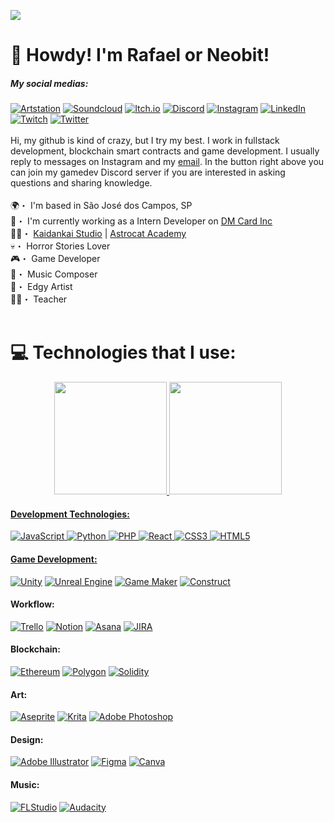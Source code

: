 [![](https://visitcount.itsvg.in/api?id=neobit&icon=0&color=0)](https://visitcount.itsvg.in)
# 🦊 Howdy! I'm Rafael or Neobit!

##### My social medias:
[![Artstation](https://img.shields.io/badge/Artstation-%230077B5.svg?logo=Artstation&logoColor=white)](https://www.artstation.com/neobit)
[![Soundcloud](https://img.shields.io/badge/Soundcloud-orange.svg?logo=Soundcloud&logoColor=white)](https://www.soundcloud.com/neobit)
[![Itch.io](https://img.shields.io/badge/Itch.io-FA5C5C.svg?logo=itch.io&logoColor=white)](https://neobit.dev)
[![Discord](https://img.shields.io/badge/Discord-%237289DA.svg?logo=discord&logoColor=white)](htttps://discord.gg/https://discord.gg/99EkyFK79s)
[![Instagram](https://img.shields.io/badge/Instagram-%23E4405F.svg?logo=Instagram&logoColor=white)](https://instagram.com/rafaneobit)
[![LinkedIn](https://img.shields.io/badge/LinkedIn-%230077B5.svg?logo=linkedin&logoColor=white)](https://linkedin.com/in/neobit)
[![Twitch](https://img.shields.io/badge/Twitch-%239146FF.svg?logo=Twitch&logoColor=white)](https://twitch.tv/neobit)
[![Twitter](https://img.shields.io/badge/Twitter-%231DA1F2.svg?logo=Twitter&logoColor=white)](https://twitter.com/neobitdev)
<br>
<br>
Hi, my github is kind of crazy, but I try my best. I work in fullstack development, blockchain smart contracts and game development. I usually reply to messages on Instagram and my <a href="mailto:contactneobit@gmail.com">email</a>. In the button right above you can join my gamedev Discord server if you are interested in asking questions and sharing knowledge. 
<br>
<br>
🌍・ I'm based in São José dos Campos, SP<br>
💼・ I'm currently working as a Intern Developer on <a href="https://www.dmcard.com.br/portal">DM Card Inc</a><br>
🐱‍👤・ <a href="https://www.kaidankai.studio/">Kaidankai Studio</a> | <a href="https://discord.gg/99EkyFK79s">Astrocat Academy</a><br>
💀・ Horror Stories Lover<br>
🎮・ Game Developer<br>
🎹・ Music Composer<br>
🎨・ Edgy Artist<br>
👨‍🎓・ Teacher<br>
<br>

# 💻 Technologies that I use:

<div align="center">
  <a href="https://github.com/neobit">
  <img height="180em" src="https://github-readme-stats.vercel.app/api?username=neobit&show_icons=true&theme=dark&include_all_commits=true&count_private=true"/>
  <img height="180em" src="https://github-readme-stats.vercel.app/api/top-langs/?username=gabrielmiquelin2&layout=compact&langs_count=7&theme=dark"/>
</div>

#### Development Technologies:<br>
![JavaScript](https://img.shields.io/badge/javascript-%23323330.svg?style=for-the-badge&logo=javascript&logoColor=%23F7DF1E)
![Python](https://img.shields.io/badge/python-3670A0?style=for-the-badge&logo=python&logoColor=ffdd54)
![PHP](https://img.shields.io/badge/php-%23777BB4.svg?style=for-the-badge&logo=php&logoColor=white)
![React](https://img.shields.io/badge/react-%2320232a.svg?style=for-the-badge&logo=react&logoColor=%2361DAFB)
![CSS3](https://img.shields.io/badge/css3-%231572B6.svg?style=for-the-badge&logo=css3&logoColor=white)
![HTML5](https://img.shields.io/badge/html5-%23E34F26.svg?style=for-the-badge&logo=html5&logoColor=white)
<br>

#### Game Development:<br>
[![Unity](https://img.shields.io/badge/Unity-100000?style=for-the-badge&logo=unity&logoColor=white)](https://unity.com)
[![Unreal Engine](https://img.shields.io/badge/-Unreal%20Engine-313131?style=for-the-badge&logo=unreal-engine&logoColor=white)](https://www.unrealengine.com/en-US/unreal-engine-5)
[![Game Maker](https://i.imgur.com/kHk53rD.png)](https://gamemaker.io/en)
[![Construct](https://camo.githubusercontent.com/863580e9e9782e6cdf4453023253031692c5a588b273b4ba350a145870faf741/68747470733a2f2f696d672e736869656c64732e696f2f7374617469632f76313f7374796c653d666f722d7468652d6261646765266d6573736167653d436f6e7374727563742b3326636f6c6f723d323232323232266c6f676f3d436f6e7374727563742b33266c6f676f436f6c6f723d303046464441266c6162656c3d)](https://www.construct.net/en)<br>
#### Workflow:<br>
[![Trello](https://img.shields.io/badge/Trello-0052CC?style=for-the-badge&logo=trello&logoColor=white)](https://trello.com/)
[![Notion](https://img.shields.io/badge/Notion-%23000000.svg?style=for-the-badge&logo=notion&logoColor=white)](https://www.notion.so/)
[![Asana](https://camo.githubusercontent.com/58b1255c8a1b92202bd555d484510c5181c122380d7c5f1f48b343f6b2abf96e/68747470733a2f2f696d672e736869656c64732e696f2f7374617469632f76313f7374796c653d666f722d7468652d6261646765266d6573736167653d4173616e6126636f6c6f723d323733333437266c6f676f3d4173616e61266c6f676f436f6c6f723d464646464646266c6162656c3d)](https://asana.com/)
[![JIRA](https://img.shields.io/badge/Jira-0052CC?style=for-the-badge&logo=Jira&logoColor=white)](https://www.atlassian.com/br/software/jira)
#### Blockchain:<br>
[![Ethereum](https://img.shields.io/badge/Ethereum-3C3C3D?style=for-the-badge&logo=Ethereum&logoColor=white)](https://ethereum.org/)
[![Polygon](https://tinyurl.com/ys9yfcpw)](https://polygon.technology/)
[![Solidity](https://img.shields.io/badge/Solidity-%23363636.svg?style=for-the-badge&logo=solidity&logoColor=white)](https://soliditylang.org/)<br>
#### Art:<br>
[![Aseprite](https://img.shields.io/badge/Aseprite-FFFFFF?style=for-the-badge&logo=Aseprite&logoColor=#7D929E)](https://www.aseprite.org/)
[![Krita](https://camo.githubusercontent.com/f447c60451fa1955cd05027c2fd4b13fb4c35fa739a3823e2814ddb358dfc334/68747470733a2f2f696d672e736869656c64732e696f2f7374617469632f76313f7374796c653d666f722d7468652d6261646765266d6573736167653d4b7269746126636f6c6f723d323232323232266c6f676f3d4b72697461266c6f676f436f6c6f723d334241424646266c6162656c3d)](https://krita.org/en/)
[![Adobe Photoshop](https://img.shields.io/badge/photoshop-%2331A8FF.svg?style=for-the-badge&logo=adobephotoshop&logoColor=white)](https://www.adobe.com/br/products/photoshop.html)<br>
#### Design:<br>
[![Adobe Illustrator](https://img.shields.io/badge/Illustrator-FF9A00?style=for-the-badge&logo=adobe%20illustrator&logoColor=white)](https://www.adobe.com/br/products/illustrator.html)
[![Figma](https://img.shields.io/badge/figma-%23F24E1E.svg?style=for-the-badge&logo=figma&logoColor=white)](https://www.figma.com/)
[![Canva](https://img.shields.io/badge/Canva-%2300C4CC.svg?style=for-the-badge&logo=Canva&logoColor=white)](https://www.canva.com/)<br>
#### Music:<br>
[![FLStudio](https://i.imgur.com/y7BZ2s9.png)](https://www.image-line.com/)
[![Audacity](https://img.shields.io/badge/Audacity-0000CC?style=for-the-badge&logo=audacity&logoColor=white)](https://www.audacityteam.org/)<br>

<br>
<br>
